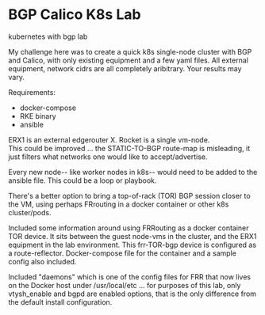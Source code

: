 # BGP Calico K8s Lab
kubernetes with bgp lab

My challenge here was to create a quick k8s single-node cluster with BGP and Calico, with only existing equipment and a few yaml files.
All external equipment, network cidrs are all completely aribitrary.  Your results may vary.  

Requirements: 

* docker-compose
* RKE binary
* ansible

ERX1 is an external edgerouter X.  Rocket is a single vm-node.  
This could be improved ... the STATIC-TO-BGP route-map is misleading, it just filters what networks one would like to accept/advertise.

Every new node-- like worker nodes in k8s-- would need to be added to the ansible file.  This could be a loop or playbook.  

There's a better option to bring a top-of-rack (TOR) BGP session closer to the VM, using perhaps FRrouting in a docker container or other k8s cluster/pods.

Included some information around using FRRouting as a docker container TOR device.  It sits between the guest node-vms in the cluster, and the ERX1 equipment in the lab environment.  This frr-TOR-bgp device is configured as a route-reflector.  Docker-compose file for the container and a sample config also included.

Included "daemons" which is one of the config files for FRR that now lives on the Docker host under /usr/local/etc ... for purposes of this lab, only vtysh_enable and bgpd are enabled options, that is the only difference from the default install configuration.
